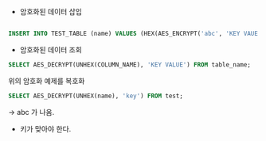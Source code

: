 
- 암호화된 데이터 삽입 

```sql

INSERT INTO TEST_TABLE (name) VALUES (HEX(AES_ENCRYPT('abc', 'KEY VAUE')));

```

- 암호화된 데이터 조회 
```sql
SELECT AES_DECRYPT(UNHEX(COLUMN_NAME), 'KEY VALUE') FROM table_name;
```

위의 암호화 예제를 복호화

```sql
SELECT AES_DECRYPT(UNHEX(name), 'key') FROM test; 
```
-> abc 가 나옴. 


- 키가 맞아야 한다.
